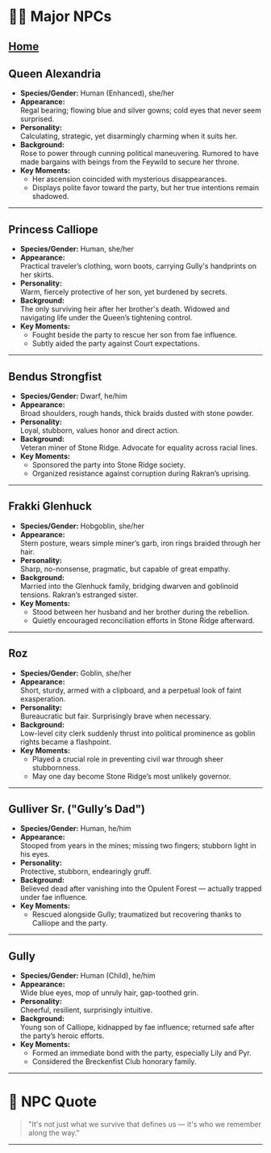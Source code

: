 # 🧙‍♂️ Major NPCs
[Home](/README.md)
---

## Queen Alexandria
- **Species/Gender:** Human (Enhanced), she/her
- **Appearance:**  
  Regal bearing; flowing blue and silver gowns; cold eyes that never seem surprised.
- **Personality:**  
  Calculating, strategic, yet disarmingly charming when it suits her.
- **Background:**  
  Rose to power through cunning political maneuvering. Rumored to have made bargains with beings from the Feywild to secure her throne.
- **Key Moments:**  
  - Her ascension coincided with mysterious disappearances.  
  - Displays polite favor toward the party, but her true intentions remain shadowed.

---

## Princess Calliope
- **Species/Gender:** Human, she/her
- **Appearance:**  
  Practical traveler’s clothing, worn boots, carrying Gully's handprints on her skirts.
- **Personality:**  
  Warm, fiercely protective of her son, yet burdened by secrets.
- **Background:**  
  The only surviving heir after her brother's death. Widowed and navigating life under the Queen’s tightening control.
- **Key Moments:**  
  - Fought beside the party to rescue her son from fae influence.  
  - Subtly aided the party against Court expectations.

---

## Bendus Strongfist
- **Species/Gender:** Dwarf, he/him
- **Appearance:**  
  Broad shoulders, rough hands, thick braids dusted with stone powder.
- **Personality:**  
  Loyal, stubborn, values honor and direct action.
- **Background:**  
  Veteran miner of Stone Ridge. Advocate for equality across racial lines.
- **Key Moments:**  
  - Sponsored the party into Stone Ridge society.  
  - Organized resistance against corruption during Rakran’s uprising.

---

## Frakki Glenhuck
- **Species/Gender:** Hobgoblin, she/her
- **Appearance:**  
  Stern posture, wears simple miner’s garb, iron rings braided through her hair.
- **Personality:**  
  Sharp, no-nonsense, pragmatic, but capable of great empathy.
- **Background:**  
  Married into the Glenhuck family, bridging dwarven and goblinoid tensions. Rakran’s estranged sister.
- **Key Moments:**  
  - Stood between her husband and her brother during the rebellion.  
  - Quietly encouraged reconciliation efforts in Stone Ridge afterward.

---

## Roz
- **Species/Gender:** Goblin, she/her
- **Appearance:**  
  Short, sturdy, armed with a clipboard, and a perpetual look of faint exasperation.
- **Personality:**  
  Bureaucratic but fair. Surprisingly brave when necessary.
- **Background:**  
  Low-level city clerk suddenly thrust into political prominence as goblin rights became a flashpoint.
- **Key Moments:**  
  - Played a crucial role in preventing civil war through sheer stubbornness.  
  - May one day become Stone Ridge’s most unlikely governor.

---

## Gulliver Sr. ("Gully’s Dad")
- **Species/Gender:** Human, he/him
- **Appearance:**  
  Stooped from years in the mines; missing two fingers; stubborn light in his eyes.
- **Personality:**  
  Protective, stubborn, endearingly gruff.
- **Background:**  
  Believed dead after vanishing into the Opulent Forest — actually trapped under fae influence.
- **Key Moments:**  
  - Rescued alongside Gully; traumatized but recovering thanks to Calliope and the party.

---

## Gully
- **Species/Gender:** Human (Child), he/him
- **Appearance:**  
  Wide blue eyes, mop of unruly hair, gap-toothed grin.
- **Personality:**  
  Cheerful, resilient, surprisingly intuitive.
- **Background:**  
  Young son of Calliope, kidnapped by fae influence; returned safe after the party’s heroic efforts.
- **Key Moments:**  
  - Formed an immediate bond with the party, especially Lily and Pyr.  
  - Considered the Breckenfist Club honorary family.

---

# 🌟 NPC Quote
> "It's not just what we survive that defines us — it's who we remember along the way."

---